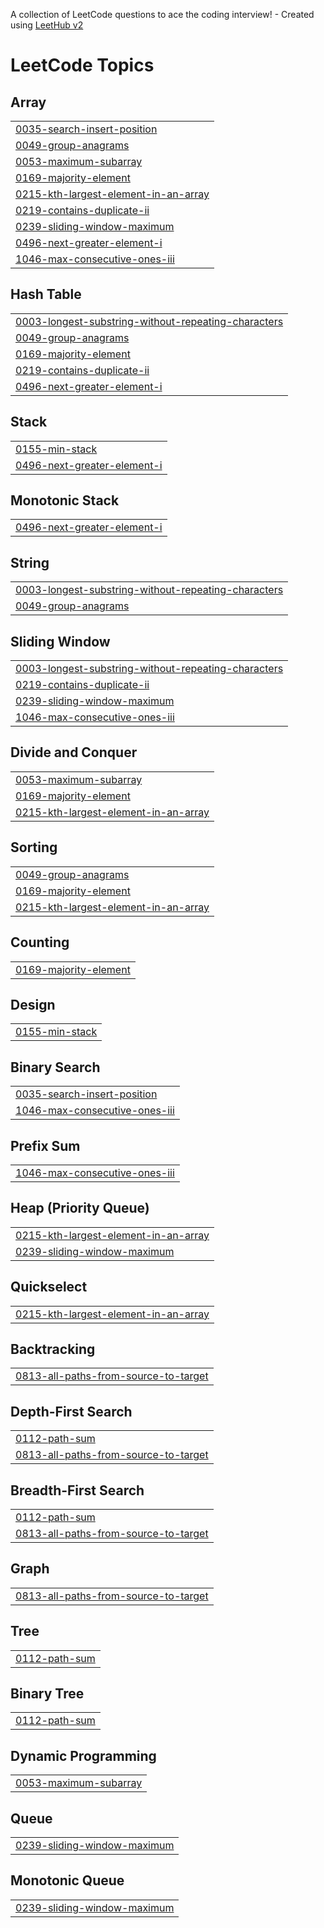 A collection of LeetCode questions to ace the coding interview! - Created using [LeetHub v2](https://github.com/arunbhardwaj/LeetHub-2.0)
<!---LeetCode Topics Start-->
# LeetCode Topics
## Array
|  |
| ------- |
| [0035-search-insert-position](https://github.com/yordil/A2SV-CP/tree/master/0035-search-insert-position) |
| [0049-group-anagrams](https://github.com/yordil/A2SV-CP/tree/master/0049-group-anagrams) |
| [0053-maximum-subarray](https://github.com/yordil/A2SV-CP/tree/master/0053-maximum-subarray) |
| [0169-majority-element](https://github.com/yordil/A2SV-CP/tree/master/0169-majority-element) |
| [0215-kth-largest-element-in-an-array](https://github.com/yordil/A2SV-CP/tree/master/0215-kth-largest-element-in-an-array) |
| [0219-contains-duplicate-ii](https://github.com/yordil/A2SV-CP/tree/master/0219-contains-duplicate-ii) |
| [0239-sliding-window-maximum](https://github.com/yordil/A2SV-CP/tree/master/0239-sliding-window-maximum) |
| [0496-next-greater-element-i](https://github.com/yordil/A2SV-CP/tree/master/0496-next-greater-element-i) |
| [1046-max-consecutive-ones-iii](https://github.com/yordil/A2SV-CP/tree/master/1046-max-consecutive-ones-iii) |
## Hash Table
|  |
| ------- |
| [0003-longest-substring-without-repeating-characters](https://github.com/yordil/A2SV-CP/tree/master/0003-longest-substring-without-repeating-characters) |
| [0049-group-anagrams](https://github.com/yordil/A2SV-CP/tree/master/0049-group-anagrams) |
| [0169-majority-element](https://github.com/yordil/A2SV-CP/tree/master/0169-majority-element) |
| [0219-contains-duplicate-ii](https://github.com/yordil/A2SV-CP/tree/master/0219-contains-duplicate-ii) |
| [0496-next-greater-element-i](https://github.com/yordil/A2SV-CP/tree/master/0496-next-greater-element-i) |
## Stack
|  |
| ------- |
| [0155-min-stack](https://github.com/yordil/A2SV-CP/tree/master/0155-min-stack) |
| [0496-next-greater-element-i](https://github.com/yordil/A2SV-CP/tree/master/0496-next-greater-element-i) |
## Monotonic Stack
|  |
| ------- |
| [0496-next-greater-element-i](https://github.com/yordil/A2SV-CP/tree/master/0496-next-greater-element-i) |
## String
|  |
| ------- |
| [0003-longest-substring-without-repeating-characters](https://github.com/yordil/A2SV-CP/tree/master/0003-longest-substring-without-repeating-characters) |
| [0049-group-anagrams](https://github.com/yordil/A2SV-CP/tree/master/0049-group-anagrams) |
## Sliding Window
|  |
| ------- |
| [0003-longest-substring-without-repeating-characters](https://github.com/yordil/A2SV-CP/tree/master/0003-longest-substring-without-repeating-characters) |
| [0219-contains-duplicate-ii](https://github.com/yordil/A2SV-CP/tree/master/0219-contains-duplicate-ii) |
| [0239-sliding-window-maximum](https://github.com/yordil/A2SV-CP/tree/master/0239-sliding-window-maximum) |
| [1046-max-consecutive-ones-iii](https://github.com/yordil/A2SV-CP/tree/master/1046-max-consecutive-ones-iii) |
## Divide and Conquer
|  |
| ------- |
| [0053-maximum-subarray](https://github.com/yordil/A2SV-CP/tree/master/0053-maximum-subarray) |
| [0169-majority-element](https://github.com/yordil/A2SV-CP/tree/master/0169-majority-element) |
| [0215-kth-largest-element-in-an-array](https://github.com/yordil/A2SV-CP/tree/master/0215-kth-largest-element-in-an-array) |
## Sorting
|  |
| ------- |
| [0049-group-anagrams](https://github.com/yordil/A2SV-CP/tree/master/0049-group-anagrams) |
| [0169-majority-element](https://github.com/yordil/A2SV-CP/tree/master/0169-majority-element) |
| [0215-kth-largest-element-in-an-array](https://github.com/yordil/A2SV-CP/tree/master/0215-kth-largest-element-in-an-array) |
## Counting
|  |
| ------- |
| [0169-majority-element](https://github.com/yordil/A2SV-CP/tree/master/0169-majority-element) |
## Design
|  |
| ------- |
| [0155-min-stack](https://github.com/yordil/A2SV-CP/tree/master/0155-min-stack) |
## Binary Search
|  |
| ------- |
| [0035-search-insert-position](https://github.com/yordil/A2SV-CP/tree/master/0035-search-insert-position) |
| [1046-max-consecutive-ones-iii](https://github.com/yordil/A2SV-CP/tree/master/1046-max-consecutive-ones-iii) |
## Prefix Sum
|  |
| ------- |
| [1046-max-consecutive-ones-iii](https://github.com/yordil/A2SV-CP/tree/master/1046-max-consecutive-ones-iii) |
## Heap (Priority Queue)
|  |
| ------- |
| [0215-kth-largest-element-in-an-array](https://github.com/yordil/A2SV-CP/tree/master/0215-kth-largest-element-in-an-array) |
| [0239-sliding-window-maximum](https://github.com/yordil/A2SV-CP/tree/master/0239-sliding-window-maximum) |
## Quickselect
|  |
| ------- |
| [0215-kth-largest-element-in-an-array](https://github.com/yordil/A2SV-CP/tree/master/0215-kth-largest-element-in-an-array) |
## Backtracking
|  |
| ------- |
| [0813-all-paths-from-source-to-target](https://github.com/yordil/A2SV-CP/tree/master/0813-all-paths-from-source-to-target) |
## Depth-First Search
|  |
| ------- |
| [0112-path-sum](https://github.com/yordil/A2SV-CP/tree/master/0112-path-sum) |
| [0813-all-paths-from-source-to-target](https://github.com/yordil/A2SV-CP/tree/master/0813-all-paths-from-source-to-target) |
## Breadth-First Search
|  |
| ------- |
| [0112-path-sum](https://github.com/yordil/A2SV-CP/tree/master/0112-path-sum) |
| [0813-all-paths-from-source-to-target](https://github.com/yordil/A2SV-CP/tree/master/0813-all-paths-from-source-to-target) |
## Graph
|  |
| ------- |
| [0813-all-paths-from-source-to-target](https://github.com/yordil/A2SV-CP/tree/master/0813-all-paths-from-source-to-target) |
## Tree
|  |
| ------- |
| [0112-path-sum](https://github.com/yordil/A2SV-CP/tree/master/0112-path-sum) |
## Binary Tree
|  |
| ------- |
| [0112-path-sum](https://github.com/yordil/A2SV-CP/tree/master/0112-path-sum) |
## Dynamic Programming
|  |
| ------- |
| [0053-maximum-subarray](https://github.com/yordil/A2SV-CP/tree/master/0053-maximum-subarray) |
## Queue
|  |
| ------- |
| [0239-sliding-window-maximum](https://github.com/yordil/A2SV-CP/tree/master/0239-sliding-window-maximum) |
## Monotonic Queue
|  |
| ------- |
| [0239-sliding-window-maximum](https://github.com/yordil/A2SV-CP/tree/master/0239-sliding-window-maximum) |
<!---LeetCode Topics End-->